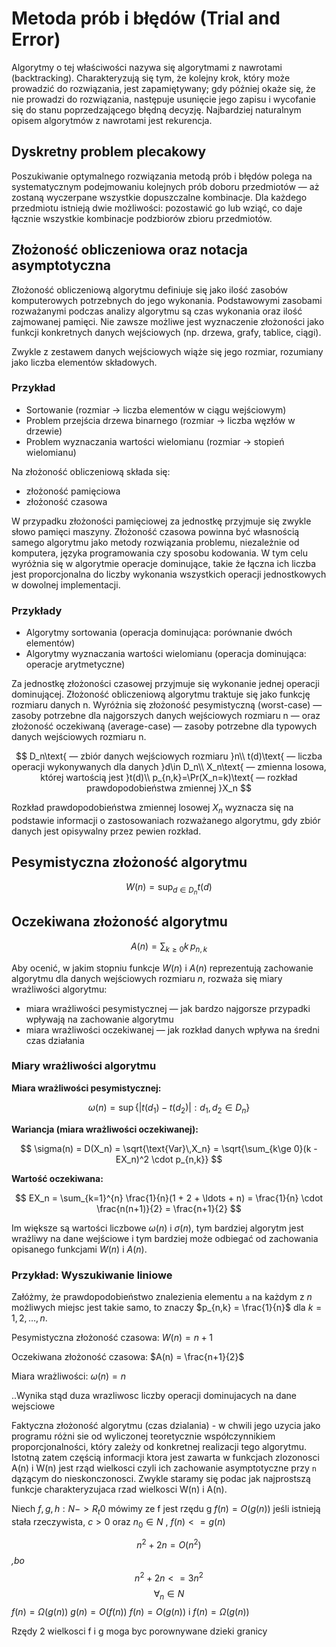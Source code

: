 # Metoda prób i błędów (Trial and Error)

Algorytmy o tej właściwości nazywa się algorytmami z nawrotami (backtracking). Charakteryzują się tym, że kolejny krok, który może prowadzić do rozwiązania, jest zapamiętywany; gdy później okaże się, że nie prowadzi do rozwiązania, następuje usunięcie jego zapisu i wycofanie się do stanu poprzedzającego błędną decyzję. Najbardziej naturalnym opisem algorytmów z nawrotami jest rekurencja.

## Dyskretny problem plecakowy

Poszukiwanie optymalnego rozwiązania metodą prób i błędów polega na systematycznym podejmowaniu kolejnych prób doboru przedmiotów — aż zostaną wyczerpane wszystkie dopuszczalne kombinacje. Dla każdego przedmiotu istnieją dwie możliwości: pozostawić go lub wziąć, co daje łącznie wszystkie kombinacje podzbiorów zbioru przedmiotów.

## Złożoność obliczeniowa oraz notacja asymptotyczna

Złożoność obliczeniową algorytmu definiuje się jako ilość zasobów komputerowych potrzebnych do jego wykonania. Podstawowymi zasobami rozważanymi podczas analizy algorytmu są czas wykonania oraz ilość zajmowanej pamięci. Nie zawsze możliwe jest wyznaczenie złożoności jako funkcji konkretnych danych wejściowych (np. drzewa, grafy, tablice, ciągi).

Zwykle z zestawem danych wejściowych wiąże się jego rozmiar, rozumiany jako liczba elementów składowych.

### Przykład

- Sortowanie (rozmiar -> liczba elementów w ciągu wejściowym)
- Problem przejścia drzewa binarnego (rozmiar -> liczba węzłów w drzewie)
- Problem wyznaczania wartości wielomianu (rozmiar -> stopień wielomianu)

Na złożoność obliczeniową składa się:

- złożoność pamięciowa
- złożoność czasowa

W przypadku złożoności pamięciowej za jednostkę przyjmuje się zwykle słowo pamięci maszyny. Złożoność czasowa powinna być własnością samego algorytmu jako metody rozwiązania problemu, niezależnie od komputera, języka programowania czy sposobu kodowania. W tym celu wyróżnia się w algorytmie operacje dominujące, takie że łączna ich liczba jest proporcjonalna do liczby wykonania wszystkich operacji jednostkowych w dowolnej implementacji.

### Przykłady

- Algorytmy sortowania (operacja dominująca: porównanie dwóch elementów)
- Algorytmy wyznaczania wartości wielomianu (operacja dominująca: operacje arytmetyczne)

Za jednostkę złożoności czasowej przyjmuje się wykonanie jednej operacji dominującej.
Złożoność obliczeniową algorytmu traktuje się jako funkcję rozmiaru danych n. Wyróżnia się złożoność pesymistyczną (worst-case) — zasoby potrzebne dla najgorszych danych wejściowych rozmiaru n — oraz złożoność oczekiwaną (average-case) — zasoby potrzebne dla typowych danych wejściowych rozmiaru n.

$$
D_n\text{ — zbiór danych wejściowych rozmiaru }n\\
t(d)\text{ — liczba operacji wykonywanych dla danych }d\in D_n\\
X_n\text{ — zmienna losowa, której wartością jest }t(d)\\
p_{n,k}=\Pr(X_n=k)\text{ — rozkład prawdopodobieństwa zmiennej }X_n
$$

Rozkład prawdopodobieństwa zmiennej losowej $X_n$ wyznacza się na podstawie informacji o zastosowaniach rozważanego algorytmu, gdy zbiór danych jest opisywalny przez pewien rozkład.

## Pesymistyczna złożoność algorytmu

$$
W(n)=\sup_{d\in D_n} t(d)
$$

## Oczekiwana złożoność algorytmu

$$
A(n)=\sum_{k\ge 0} k\,p_{n,k}
$$

Aby ocenić, w jakim stopniu funkcje $W(n)$ i $A(n)$ reprezentują zachowanie algorytmu dla danych wejściowych rozmiaru $n$, rozważa się miary wrażliwości algorytmu:

- miara wrażliwości pesymistycznej — jak bardzo najgorsze przypadki wpływają na zachowanie algorytmu
- miara wrażliwości oczekiwanej — jak rozkład danych wpływa na średni czas działania

### Miary wrażliwości algorytmu

**Miara wrażliwości pesymistycznej:**

$$
\omega(n) = \sup \left\{ |t(d_1) - t(d_2)| : d_1, d_2 \in D_n \right\}
$$

**Wariancja (miara wrażliwości oczekiwanej):**

$$
\sigma(n) = D(X_n) = \sqrt{\text{Var}\,X_n} = \sqrt{\sum_{k\ge 0}(k - EX_n)^2 \cdot p_{n,k}}
$$

**Wartość oczekiwana:**

$$
EX_n = \sum_{k=1}^{n} \frac{1}{n}(1 + 2 + \ldots + n) = \frac{1}{n} \cdot \frac{n(n+1)}{2} = \frac{n+1}{2}
$$

Im większe są wartości liczbowe $\omega(n)$ i $\sigma(n)$, tym bardziej algorytm jest wrażliwy na dane wejściowe i tym bardziej może odbiegać od zachowania opisanego funkcjami $W(n)$ i $A(n)$.

### Przykład: Wyszukiwanie liniowe

Załóżmy, że prawdopodobieństwo znalezienia elementu `a` na każdym z $n$ możliwych miejsc jest takie samo, to znaczy $p_{n,k} = \frac{1}{n}$ dla $k = 1, 2, \ldots, n$.

Pesymistyczna złożoność czasowa: $W(n) = n + 1$

Oczekiwana złożoność czasowa: $A(n) = \frac{n+1}{2}$

Miara wrażliwości: $\omega(n) = n$


..Wynika stąd duza wrazliwosc liczby operacji dominujacych na dane wejsciowe


Faktyczna złożoność algorytmu (czas dzialania) -  w chwili jego uzycia jako programu różni sie od wyliczonej teoretycznie współczynnikiem proporcjonalności, który zależy od konkretnej realizacji tego algorytmu. Istotną zatem częścią informacji ktora jest zawarta w funkcjach zlozonosci A(n) i W(n) jest rząd wielkosci czyli ich zachowanie asymptotyczne przy `n` dązącym do nieskonczonosci. Zwykle staramy się podac jak najprostszą funkcje charakteryzujaca rzad wielkosci W(n) i A(n).

Niech $f, g, h: N -> R_t 0$ mówimy ze f jest rzędu g $f(n)=O(g(n))$ jeśli istnieją stała rzeczywista, $c>0$ oraz $n_0 \in N$ , $f(n) <= g(n)$ 

$$n^2 +2n = O(n^2)$$ *,bo*
$$n^2+2n<=3n^2$$ $$\forall _n \in N$$
$f(n) = \Omega(g(n))$ $g(n)=O(f(n))$
$f(n)=O(g(n))$ i $f(n)=\Omega(g(n))$



Rzędy 2 wielkosci f i g moga byc porownywane dzieki granicy